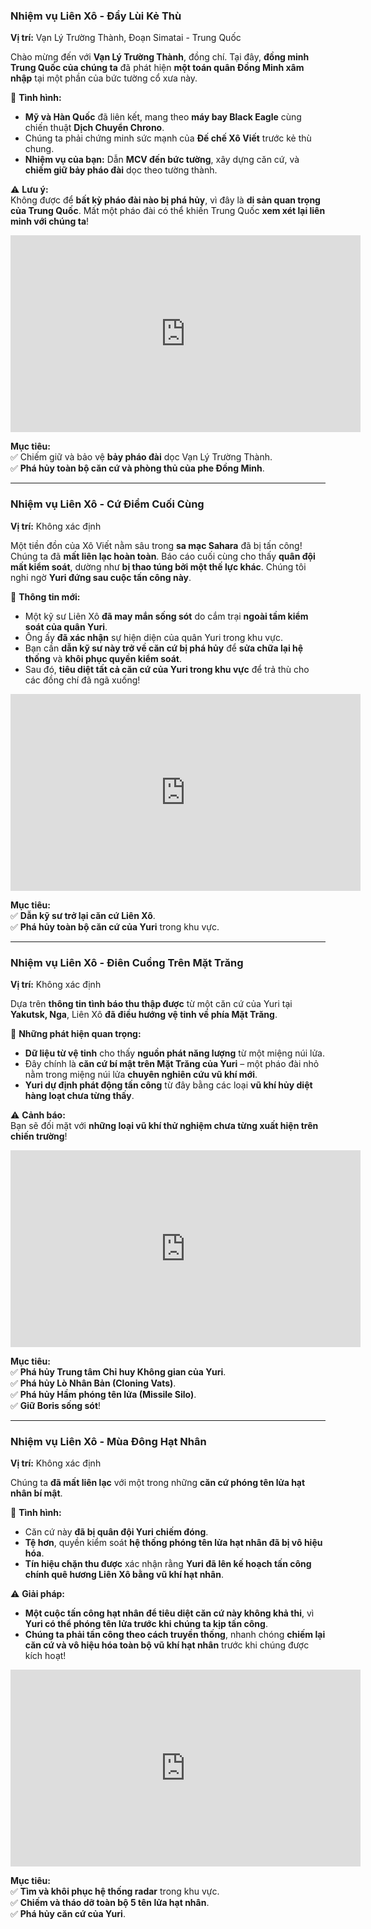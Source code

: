 ### **Nhiệm vụ Liên Xô - Đẩy Lùi Kẻ Thù**

**Vị trí:** Vạn Lý Trường Thành, Đoạn Simatai - Trung Quốc

Chào mừng đến với **Vạn Lý Trường Thành**, đồng chí. Tại đây, **đồng minh Trung Quốc của chúng ta** đã phát hiện **một toán quân Đồng Minh xâm nhập** tại một phần của bức tường cổ xưa này.

📌 **Tình hình:**

- **Mỹ và Hàn Quốc** đã liên kết, mang theo **máy bay Black Eagle** cùng chiến thuật **Dịch Chuyển Chrono**.
- Chúng ta phải chứng minh sức mạnh của **Đế chế Xô Viết** trước kẻ thù chung.
- **Nhiệm vụ của bạn:** Dẫn **MCV đến bức tường**, xây dựng căn cứ, và **chiếm giữ bảy pháo đài** dọc theo tường thành.

⚠️ **Lưu ý:**  
Không được để **bất kỳ pháo đài nào bị phá hủy**, vì đây là **di sản quan trọng của Trung Quốc**. Mất một pháo đài có thể khiến Trung Quốc **xem xét lại liên minh với chúng ta**!

<div style="text-align: center;">
    <iframe width="560" height="315" src="https://www.youtube.com/embed/cHBIHF8hm_o?si=RVOgwuOi7vURI5_u" 
    frameborder="0" allowfullscreen></iframe>
</div>

**Mục tiêu:**  
✅ Chiếm giữ và bảo vệ **bảy pháo đài** dọc Vạn Lý Trường Thành.  
✅ **Phá hủy toàn bộ căn cứ và phòng thủ của phe Đồng Minh**.

---

### **Nhiệm vụ Liên Xô - Cứ Điểm Cuối Cùng**

**Vị trí:** Không xác định

Một tiền đồn của Xô Viết nằm sâu trong **sa mạc Sahara** đã bị tấn công! Chúng ta đã **mất liên lạc hoàn toàn**. Báo cáo cuối cùng cho thấy **quân đội mất kiểm soát**, dường như **bị thao túng bởi một thế lực khác**. Chúng tôi nghi ngờ **Yuri đứng sau cuộc tấn công này**.

📌 **Thông tin mới:**

- Một kỹ sư Liên Xô **đã may mắn sống sót** do cắm trại **ngoài tầm kiểm soát của quân Yuri**.
- Ông ấy **đã xác nhận** sự hiện diện của quân Yuri trong khu vực.
- Bạn cần **dẫn kỹ sư này trở về căn cứ bị phá hủy** để **sửa chữa lại hệ thống** và **khôi phục quyền kiểm soát**.
- Sau đó, **tiêu diệt tất cả căn cứ của Yuri trong khu vực** để trả thù cho các đồng chí đã ngã xuống!

<div style="text-align: center;">
    <iframe width="560" height="315" src="https://www.youtube.com/embed/YeO_YytMJ3Q?si=mjuI3RqZx2AtmI5d" 
    frameborder="0" allowfullscreen></iframe>
</div>

**Mục tiêu:**  
✅ **Dẫn kỹ sư trở lại căn cứ Liên Xô**.  
✅ **Phá hủy toàn bộ căn cứ của Yuri** trong khu vực.

---

### **Nhiệm vụ Liên Xô - Điên Cuồng Trên Mặt Trăng**

**Vị trí:** Không xác định

Dựa trên **thông tin tình báo thu thập được** từ một căn cứ của Yuri tại **Yakutsk, Nga**, Liên Xô **đã điều hướng vệ tinh về phía Mặt Trăng**.

📌 **Những phát hiện quan trọng:**

- **Dữ liệu từ vệ tinh** cho thấy **nguồn phát năng lượng** từ một miệng núi lửa.
- Đây chính là **căn cứ bí mật trên Mặt Trăng của Yuri** – một pháo đài nhỏ nằm trong miệng núi lửa **chuyên nghiên cứu vũ khí mới**.
- **Yuri dự định phát động tấn công** từ đây bằng các loại **vũ khí hủy diệt hàng loạt chưa từng thấy**.

⚠️ **Cảnh báo:**  
Bạn sẽ đối mặt với **những loại vũ khí thử nghiệm chưa từng xuất hiện trên chiến trường**!

<div style="text-align: center;">
    <iframe width="560" height="315" src="https://www.youtube.com/embed/Y3PQWNsyN4E?si=-4BNbMVy7KYqaSeK" 
    frameborder="0" allowfullscreen></iframe>
</div>


**Mục tiêu:**  
✅ **Phá hủy Trung tâm Chỉ huy Không gian của Yuri**.  
✅ **Phá hủy Lò Nhân Bản (Cloning Vats)**.  
✅ **Phá hủy Hầm phóng tên lửa (Missile Silo)**.  
✅ **Giữ Boris sống sót**!

---

### **Nhiệm vụ Liên Xô - Mùa Đông Hạt Nhân**

**Vị trí:** Không xác định

Chúng ta **đã mất liên lạc** với một trong những **căn cứ phóng tên lửa hạt nhân bí mật**.

📌 **Tình hình:**

- Căn cứ này **đã bị quân đội Yuri chiếm đóng**.
- **Tệ hơn**, quyền kiểm soát **hệ thống phóng tên lửa hạt nhân đã bị vô hiệu hóa**.
- **Tín hiệu chặn thu được** xác nhận rằng **Yuri đã lên kế hoạch tấn công chính quê hương Liên Xô bằng vũ khí hạt nhân**.

⚠️ **Giải pháp:**

- **Một cuộc tấn công hạt nhân để tiêu diệt căn cứ này không khả thi**, vì **Yuri có thể phóng tên lửa trước khi chúng ta kịp tấn công**.
- **Chúng ta phải tấn công theo cách truyền thống**, nhanh chóng **chiếm lại căn cứ và vô hiệu hóa toàn bộ vũ khí hạt nhân** trước khi chúng được kích hoạt!

<div style="text-align: center;">
    <iframe width="560" height="315" src="https://www.youtube.com/embed/-PDU6jOsRi0?si=-xEu1awFaJI1U914" 
    frameborder="0" allowfullscreen></iframe>
</div>

**Mục tiêu:**  
✅ **Tìm và khôi phục hệ thống radar** trong khu vực.  
✅ **Chiếm và tháo dỡ toàn bộ 5 tên lửa hạt nhân**.  
✅ **Phá hủy căn cứ của Yuri**.
